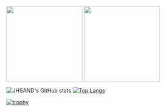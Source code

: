 <img height=200 align="center" src="https://github-readme-stats.vercel.app/api?username=JHSAND&theme=tokyonight&hide_border=true" />
<img height=200 align="center" src="https://github-readme-stats.vercel.app/api/top-langs?username=JHSAND&layout=donut&langs_count=8&theme=tokyonight&hide_border=true&hide=css,html,hack,scss">

![JHSAND's GitHub stats](https://github-readme-stats.vercel.app/api?username=JHSAND&show_icons=true&theme=radical)
[![Top Langs](https://github-readme-stats.vercel.app/api/top-langs/?username=JHSAND&layout=donut&langs_count=8&theme=tokyonight&hide_border=true&hide=css,html,hack,scss&card_height=200)](https://github.com/anuraghazra/github-readme-stats)


[![trophy](https://github-profile-trophy.vercel.app/?username=JHSAND&theme=tokyonight&column=6&rank=SECRET,SSS,SS,S,AAA,AA,A&no-frame=true)](https://github.com/ryo-ma/github-profile-trophy)
